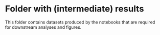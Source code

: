 # Folder with (intermediate) results

This folder contains datasets produced by the notebooks that are required for downstream analyses and figures.